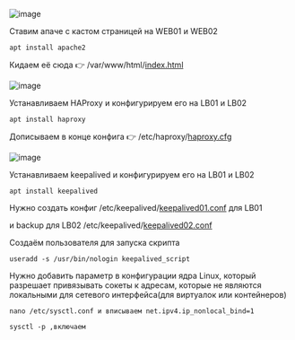 ![image](https://github.com/user-attachments/assets/4f38ef37-7ec1-4df0-a89b-2e63b5bc62b6)

Ставим апаче с кастом страницей на WEB01 и WEB02

```
apt install apache2
```

Кидаем её сюда 👉 /var/www/html/[index.html](https://github.com/Wireflex/Network/blob/36f8db45a1bba9e727d20d0f8be60a77e5244818/HaProxy%7CKeepalived/index.html)

![image](https://github.com/Wireflex/Network/assets/165675775/71c22c76-663b-4b2e-84d1-074d0bf93b98)

Устанавливаем HAProxy и конфигурируем его на LB01 и LB02

```
apt install haproxy
```

Дописываем в конце конфига 👉 /etc/haproxy/[haproxy.cfg](https://github.com/Wireflex/Network/blob/3c20f3e768978ad461492429995c3861ac6909f3/HaProxy%7CKeepalived/haproxy.cfg)

![image](https://github.com/user-attachments/assets/7996ff93-2ae3-46a5-9c8d-2b33bc1c7f49)

Устанавливаем keepalived и конфигурируем его на LB01 и LB02

```
apt install keepalived
```

Нужно создать конфиг /etc/keepalived/[keepalived01.conf](https://github.com/Wireflex/Network/blob/d9e95c2483354346ff506ec1314512e083581b22/HaProxy%7CKeepalived/keepalived01.conf) для LB01

и backup для LB02    /etc/keepalived/[keepalived02.conf](https://github.com/Wireflex/Network/blob/d9e95c2483354346ff506ec1314512e083581b22/HaProxy%7CKeepalived/keepalived02.conf)

Создаём пользователя для запуска скрипта

```
useradd -s /usr/bin/nologin keepalived_script
```

Нужно добавить параметр в конфигурации ядра Linux, который разрешает привязывать сокеты к адресам, которые не являются локальными для сетевого интерфейса(для виртуалок или контейнеров)

```
nano /etc/sysctl.conf и вписываем net.ipv4.ip_nonlocal_bind=1

sysctl -p ,включаем
```
